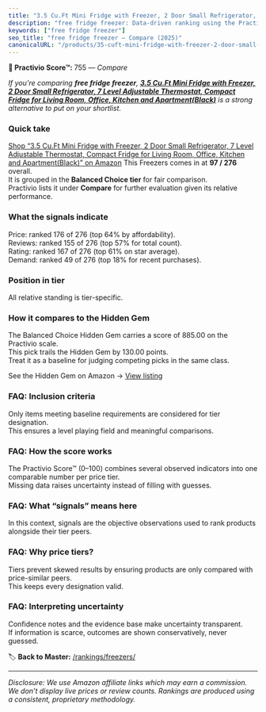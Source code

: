 ```yaml
---
title: "3.5 Cu.Ft Mini Fridge with Freezer, 2 Door Small Refrigerator, 7 Level Adjustable Thermostat, Compact Fridge for Living Room, Office, Kitchen and Apartment(Black)"
description: "free fridge freezer: Data-driven ranking using the Practivio Score™. Positioned by quality, value, demand, findability, momentum."
keywords: ["free fridge freezer"]
seo_title: "free fridge freezer — Compare (2025)"
canonicalURL: "/products/35-cuft-mini-fridge-with-freezer-2-door-small-refrigerator-7-level-adjustable-thermostat-compact-fridge-for-living-room-office-kitchen-and-apartmentblack-B0CTTG92PN/"
---
```


**🛒 Practivio Score™:** 755 — _Compare_


*If you're comparing **free fridge freezer**, **[3.5 Cu.Ft Mini Fridge with Freezer, 2 Door Small Refrigerator, 7 Level Adjustable Thermostat, Compact Fridge for Living Room, Office, Kitchen and Apartment(Black)](https://www.amazon.com/dp/B0CTTG92PN?tag=practivio-20)** is a strong alternative to put on your shortlist.*
### Quick take
[Shop “3.5 Cu.Ft Mini Fridge with Freezer, 2 Door Small Refrigerator, 7 Level Adjustable Thermostat, Compact Fridge for Living Room, Office, Kitchen and Apartment(Black)” on Amazon](https://www.amazon.com/dp/B0CTTG92PN?tag=practivio-20)
This Freezers comes in at **97 / 276** overall.  
It is grouped in the **Balanced Choice tier** for fair comparison.  
Practivio lists it under **Compare** for further evaluation given its relative performance.

### What the signals indicate
Price: ranked 176 of 276 (top 64% by affordability).  
Reviews: ranked 155 of 276 (top 57% for total count).  
Rating: ranked 167 of 276 (top 61% on star average).  
Demand: ranked 49 of 276 (top 18% for recent purchases).

### Position in tier
All relative standing is tier-specific.

### How it compares to the Hidden Gem
The Balanced Choice Hidden Gem carries a score of 885.00 on the Practivio scale.  
This pick trails the Hidden Gem by 130.00 points.  
Treat it as a baseline for judging competing picks in the same class.  

See the Hidden Gem on Amazon → [View listing](https://www.amazon.com/dp/B08D9M14JG?tag=practivio-20)

### FAQ: Inclusion criteria
Only items meeting baseline requirements are considered for tier designation.  
This ensures a level playing field and meaningful comparisons.

### FAQ: How the score works
The Practivio Score™ (0–100) combines several observed indicators into one comparable number per price tier.  
Missing data raises uncertainty instead of filling with guesses.

### FAQ: What “signals” means here
In this context, signals are the objective observations used to rank products alongside their tier peers.

### FAQ: Why price tiers?
Tiers prevent skewed results by ensuring products are only compared with price-similar peers.  
This keeps every designation valid.

### FAQ: Interpreting uncertainty
Confidence notes and the evidence base make uncertainty transparent.  
If information is scarce, outcomes are shown conservatively, never guessed.

<!-- Missing template for Compare/CompareWithinPriceClass -->


🏷️ **Back to Master:** [/rankings/freezers/](/rankings/freezers/)

---
_Disclosure: We use Amazon affiliate links which may earn a commission. We don’t display live prices or review counts. Rankings are produced using a consistent, proprietary methodology._
